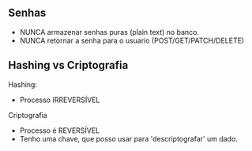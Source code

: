## Senhas

- NUNCA armazenar senhas puras (plain text) no banco.
- NUNCA retornar a senha para o usuario (POST/GET/PATCH/DELETE)

## Hashing vs Criptografia

Hashing:

- Processo IRREVERSÍVEL

Criptografia

- Processo é REVERSÍVEL
- Tenho uma chave, que posso usar para 'descriptografar' um dado.
